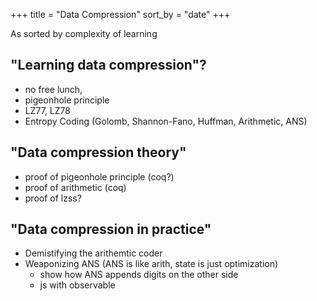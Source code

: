 +++
title = "Data Compression"
sort_by = "date"
+++

As sorted by complexity of learning

## "Learning data compression"?
- no free lunch,
- pigeonhole principle
- LZ77, LZ78
- Entropy Coding (Golomb, Shannon-Fano, Huffman, Arithmetic, ANS)

## "Data compression theory"
- proof of pigeonhole principle (coq?)
- proof of arithmetic (coq)
- proof of lzss?

## "Data compression in practice"
- Demistifying the arithemtic coder
- Weaponizing ANS (ANS is like arith, state is just optimization)
  - show how ANS appends digits on the other side
  - js with observable

